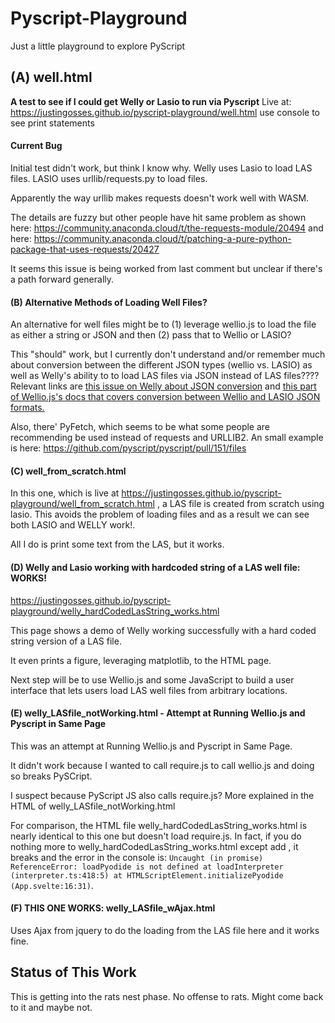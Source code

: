 # Pyscript-Playground
Just a little playground to explore PyScript

## (A) well.html
<b>A test to see if I could get Welly or Lasio to run via Pyscript</b>
Live at: https://justingosses.github.io/pyscript-playground/well.html use console to see print statements

#### Current Bug
Initial test didn't work, but think I know why. Welly uses Lasio to load LAS files. LASIO uses urllib/requests.py to load files.

Apparently the way urllib makes requests doesn't work well with WASM. 

The details are fuzzy but other people have hit same problem as shown here: https://community.anaconda.cloud/t/the-requests-module/20494 and here: https://community.anaconda.cloud/t/patching-a-pure-python-package-that-uses-requests/20427

It seems this issue is being worked from last comment but unclear if there's a path forward generally. 

#### (B) Alternative Methods of Loading Well Files?
An alternative for well files might be to (1) leverage wellio.js to load the file as either a string or JSON and then (2) pass that to Wellio or LASIO?

This "should" work, but I currently don't understand and/or remember much about conversion between the different JSON types (wellio vs. LASIO) as well as Welly's ability to to load LAS files via JSON instead of LAS files???? Relevant links are <a href="https://github.com/agilescientific/welly/issues/79">this issue on Welly about JSON conversion</a> and <a href="https://justingosses.github.io/wellio.js/docs/#wellio-style-json-vs-others">this part of Wellio.js's docs that covers conversion between Wellio and LASIO JSON formats.</a>

Also, there' PyFetch, which seems to be what some people are recommending be used instead of requests and URLLIB2. An small example is here: https://github.com/pyscript/pyscript/pull/151/files

#### (C) well_from_scratch.html
In this one, which is live at https://justingosses.github.io/pyscript-playground/well_from_scratch.html , a LAS file is created from scratch using lasio.
This avoids the problem of loading files and as  a result we can see both LASIO and WELLY work!. 

All I do is print some text from the LAS, but it works.

#### (D) Welly and Lasio working with hardcoded string of a LAS well file: WORKS!
https://justingosses.github.io/pyscript-playground/welly_hardCodedLasString_works.html

This page shows a demo of Welly working successfully with a hard coded string version of a LAS file. 

It even prints a figure, leveraging matplotlib, to the HTML page. 

Next step will be to use Wellio.js and some JavaScript to build a user interface that lets users load LAS well files from arbitrary locations.

#### (E) welly_LASfile_notWorking.html - Attempt at Running Wellio.js and Pyscript in Same Page
This was an attempt at Running Wellio.js and Pyscript in Same Page.

It didn't work because I wanted to call require.js to call wellio.js and doing so breaks PySCript. 

I suspect because PyScript JS also calls require.js? More explained in the HTML of welly_LASfile_notWorking.html

For comparison, the HTML file welly_hardCodedLasString_works.html is nearly identical to this one but doesn't load require.js. 
In fact, if you do nothing more to welly_hardCodedLasString_works.html except add  <script src="https://cdnjs.cloudflare.com/ajax/libs/require.js/2.3.6/require.min.js"></script>, it breaks and the error in the console is: `Uncaught (in promise) ReferenceError: loadPyodide is not defined
    at loadInterpreter (interpreter.ts:418:5)
    at HTMLScriptElement.initializePyodide (App.svelte:16:31)`.

#### (F) THIS ONE WORKS: welly_LASfile_wAjax.html

Uses Ajax from jquery to do the loading from the LAS file here and it works fine.

## Status of This Work

This is getting into the rats nest phase. No offense to rats. Might come back to it and maybe not.